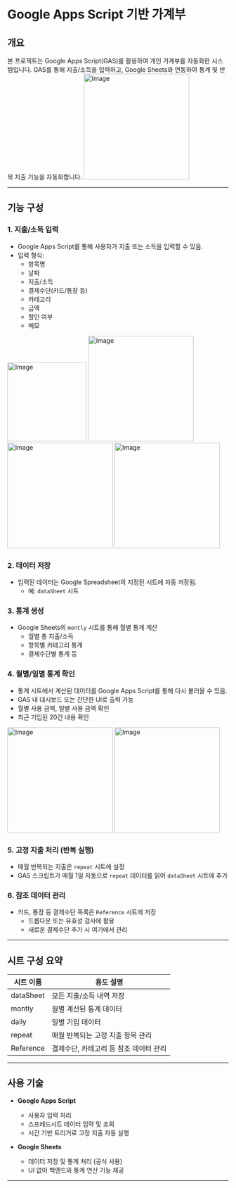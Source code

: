 # Google Apps Script 기반 가계부

## 개요

본 프로젝트는 Google Apps Script(GAS)를 활용하여 개인 가계부를 자동화한 시스템입니다. GAS를 통해 지출/소득을 입력하고, Google Sheets와 연동하여 통계 및 반복 지출 기능을 자동화합니다.
<img width="240" alt="Image" src="https://github.com/user-attachments/assets/6c0007bc-d928-4e4c-a219-ca787214b717" />

---

## 기능 구성

### 1. 지출/소득 입력

- Google Apps Script를 통해 사용자가 지출 또는 소득을 입력할 수 있음.
- 입력 형식:
  - 항목명
  - 날짜
  - 지출/소득
  - 결제수단(카드/통장 등)
  - 카테고리
  - 금액
  - 할인 여부
  - 메모

<img width="180" alt="Image" src="https://github.com/user-attachments/assets/7ea8b3dc-2da2-4040-875b-5cfdd39cea23" />
<img width="240" alt="Image" src="https://github.com/user-attachments/assets/15fda35c-81a6-411a-9fcb-2cac472531fd" />
<img width="240" alt="Image" src="https://github.com/user-attachments/assets/4a3e6eec-253e-40ee-8498-bbb3ada32cef" />
<img width="240" alt="Image" src="https://github.com/user-attachments/assets/5d66c5be-1676-4d5e-aeab-35715c3c5390" />

### 2. 데이터 저장

- 입력된 데이터는 Google Spreadsheet의 지정된 시트에 자동 저장됨.
  - 예: `dataSheet` 시트

### 3. 통계 생성

- Google Sheets의 `montly` 시트를 통해 월별 통계 계산
  - 월별 총 지출/소득
  - 항목별 카테고리 통계
  - 결제수단별 통계 등

### 4. 월별/일별 통계 확인

- 통계 시트에서 계산된 데이터를 Google Apps Script를 통해 다시 불러올 수 있음.
- GAS 내 대시보드 또는 간단한 UI로 출력 가능
- 월별 사용 금액, 일별 사용 금액 확인
- 최근 기입된 20건 내용 확인

<img width="240" alt="Image" src="https://github.com/user-attachments/assets/67628d71-2c68-40b4-8002-77330318c71f" />
<img width="240" alt="Image" src="https://github.com/user-attachments/assets/fa1b5df9-6178-46b9-a582-b8dc9df80427" />

### 5. 고정 지출 처리 (반복 실행)

- 매월 반복되는 지출은 `repeat` 시트에 설정
- GAS 스크립트가 매월 1일 자동으로 `repeat` 데이터를 읽어 `dataSheet` 시트에 추가

### 6. 참조 데이터 관리

- 카드, 통장 등 결제수단 목록은 `Reference` 시트에 저장
  - 드롭다운 또는 유효성 검사에 활용
  - 새로운 결제수단 추가 시 여기에서 관리

---

## 시트 구성 요약

| 시트 이름    | 용도 설명                        |
|-------------|---------------------------------|
| dataSheet | 모든 지출/소득 내역 저장             |
| montly   | 월별 계산된 통계 데이터             |
| daily   | 일별 기입 데이터             |
| repeat       | 매월 반복되는 고정 지출 항목 관리     |
| Reference    | 결제수단, 카테고리 등 참조 데이터 관리 |

---

## 사용 기술

- **Google Apps Script**
  - 사용자 입력 처리
  - 스프레드시트 데이터 입력 및 조회
  - 시간 기반 트리거로 고정 지출 자동 실행

- **Google Sheets**
  - 데이터 저장 및 통계 처리 (공식 사용)
  - UI 없이 백엔드와 통계 연산 기능 제공

---
